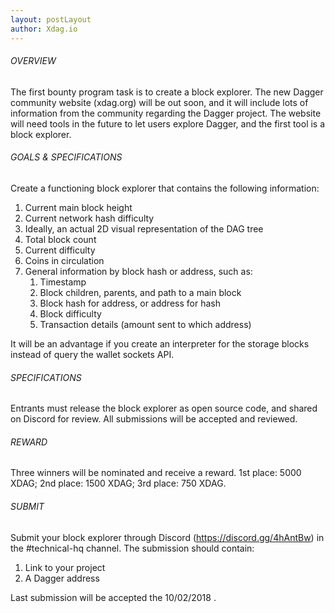 ```yaml
---
layout: postLayout
author: Xdag.io
---
```


###### OVERVIEW
The first bounty program task is to create a block explorer. The new Dagger community website (xdag.org) will be out soon, and it will include lots of information from the community regarding the Dagger project. The website will need tools in the future to let users explore Dagger, and the first tool is a block explorer.

###### GOALS & SPECIFICATIONS
Create a functioning block explorer that contains the following information:
1. Current main block height
1. Current network hash difficulty
1. Ideally, an actual 2D visual representation of the DAG tree
1. Total block count
1. Current difficulty
1. Coins in circulation
1. General information by block hash or address, such as:
   1. Timestamp
   1. Block children, parents, and path to a main block
   1. Block hash for address, or address for hash
   1. Block difficulty
   1. Transaction details (amount sent to which address)

It will be an advantage if you create an interpreter for the storage blocks instead of query the wallet sockets API.

###### SPECIFICATIONS
Entrants must release the block explorer as open source code, and shared on Discord for review. All submissions will be accepted and reviewed.

###### REWARD
Three winners will be nominated and receive a reward.
1st place: 5000 XDAG; 2nd place: 1500 XDAG; 3rd place: 750 XDAG.

###### SUBMIT
Submit your block explorer through Discord (https://discord.gg/4hAntBw) in the #technical-hq channel. The submission should contain:
1. Link to your project
1. A Dagger address

Last submission will be accepted the 10/02/2018 .
